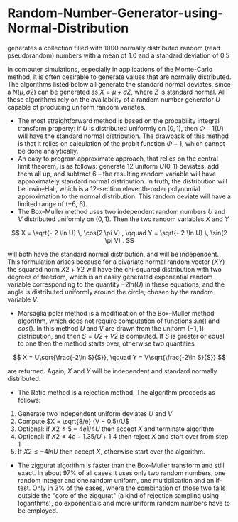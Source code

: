 # Random-Number-Generator-using-Normal-Distribution
generates a collection filled with 1000 normally distributed random (read pseudorandom) numbers with a mean of 1.0 and a standard deviation of 0.5

In computer simulations, especially in applications of the Monte-Carlo method, it is often desirable to generate values that are normally distributed. The algorithms listed below all generate the standard normal deviates, since a $N(μ, σ2)$ can be generated as $X = μ + σZ$, where $Z$ is standard normal. All these algorithms rely on the availability of a random number generator $U$ capable of producing uniform random variates.

  - The most straightforward method is based on the probability integral transform property: if $U$ is distributed uniformly on $(0,1)$, then $Φ−1(U)$ will have the standard normal distribution. The drawback of this method is that it relies on calculation of the probit function $Φ−1$, which cannot be done analytically. 
  - An easy to program approximate approach, that relies on the central limit theorem, is as follows: generate 12 uniform $U(0,1)$ deviates, add them all up, and subtract 6 – the resulting random variable will have approximately standard normal distribution. In truth, the distribution will be Irwin–Hall, which is a 12-section eleventh-order polynomial approximation to the normal distribution. This random deviate will have a limited range of (−6, 6).
  - The Box–Muller method uses two independent random numbers $U$ and $V$ distributed uniformly on $(0,1)$. Then the two random variables $X$ and $Y$

$$
    X = \sqrt{- 2 \ln U} \, \cos(2 \pi V) , \qquad
    Y = \sqrt{- 2 \ln U} \, \sin(2 \pi V) .
$$

will both have the standard normal distribution, and will be independent. This formulation arises because for a bivariate normal random vector $(X Y)$ the squared norm $X2 + Y2$ will have the chi-squared distribution with two degrees of freedom, which is an easily generated exponential random variable corresponding to the quantity $−2ln(U)$ in these equations; and the angle is distributed uniformly around the circle, chosen by the random variable $V$.

  - Marsaglia polar method is a modification of the Box–Muller method algorithm, which does not require computation of functions $sin()$ and $cos()$. In this method $U$ and $V$ are drawn from the uniform $(−1,1)$ distribution, and then $S = U2 + V2$ is computed. If $S$ is greater or equal to one then the method starts over, otherwise two quantities

$$
    X = U\sqrt{\frac{-2\ln S}{S}}, \qquad  Y = V\sqrt{\frac{-2\ln S}{S}}
$$

are returned. Again, $X$ and $Y$ will be independent and standard normally distributed.

  - The Ratio method is a rejection method. The algorithm proceeds as follows: 

1. Generate two independent uniform deviates $U$ and $V$
2. Compute $X = \sqrt{8/e} (V − 0.5)/U$
3. Optional: if $X2 ≤ 5 − 4e1/4U$ then accept $X$ and terminate algorithm
4. Optional: if $X2 ≥ 4e−1.35/U + 1.4$ then reject $X$ and start over from step 1
5. If $X2 ≤ −4 lnU$ then accept $X$, otherwise start over the algorithm.

  - The ziggurat algorithm is faster than the Box–Muller transform and still exact. In about 97% of all cases it uses only two random numbers, one random integer and one random uniform, one multiplication and an if-test. Only in 3% of the cases, where the combination of those two falls outside the "core of the ziggurat" (a kind of rejection sampling using logarithms), do exponentials and more uniform random numbers have to be employed.

